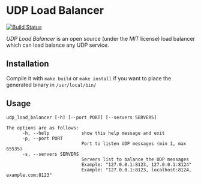 UDP Load Balancer
=================
[![Build Status](https://travis-ci.org/felixcarmona/udp-load-balancer.svg?branch=master)](https://travis-ci.org/felixcarmona/udp-load-balancer)

*UDP Load Balancer* is an open source (under the *MIT* license) load balancer which can load balance any UDP service.

Installation
------------
Compile it with ``make build`` or ``make install`` if you want to place the generated binary in ``/usr/local/bin/``

Usage
-----

    udp_load_balancer [-h] [--port PORT] [--servers SERVERS]
    
    The options are as follows:
          -h, --help            show this help message and exit
          -p, --port PORT
                                Port to listen UDP messages (min 1, max 65535)
          -s, --servers SERVERS
                                Servers list to balance the UDP messages
                                Example: "127.0.0.1:8123, 127.0.0.1:8124"
                                Example: "127.0.0.1:8123, localhost:8124, example.com:8123"
